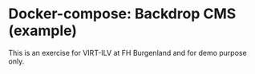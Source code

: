 # Docker-compose: Backdrop CMS (example)

This is an exercise for VIRT-ILV at FH Burgenland and for demo purpose only.
